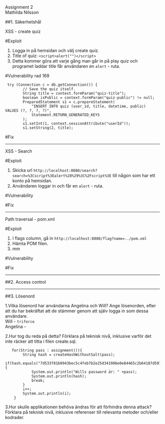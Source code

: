 Assignment 2 <br>
Mathilda Nilsson

##1. Säkerhetshål

XSS - create quiz

#Exploit

1. Logga in på hemsidan och välj create quiz.
2. Title of quiz:  `<script>alert("")</script>`
3. Detta kommer göra att varje gång man går in på play quiz och programet laddar title får användaren en `alert` - ruta.

#Vulnerability
rad 169<br>

     try (Connection c = db.getConnection()) {
            // Save the quiz itself.
            String title = context.formParam("quiz-title");
            boolean isPublic = context.formParam("quiz-public") != null;
            PreparedStatement s1 = c.prepareStatement(
                "INSERT INTO quiz (user_id, title, datetime, public) VALUES (?, ?, ?, ?)",
                Statement.RETURN_GENERATED_KEYS
            );
            s1.setInt(1, context.sessionAttribute("userId"));
            s1.setString(2, title);

#Fix

---

XSS - Search

#Exploit

1. Skicka url ``http://localhost:8080/search?search=%3Cscript%3Ealert%28%29%3C%2Fscript%3E`` till någon som har ett konto på hemsidan.
2. Användaren loggar in och får en `alert` - ruta.


#Vulnerability

#Fix

---

Path traversal - pom.xml

#Exploit

1. I flags column, gå in ``http://localhost:8080/flag?name=../pom.xml``
2. Hämta POM filen.
3. mm

#Vulnerability

#Fix

---

##2. Access control


---
##3. Lösenord

1.Vilka lösenord har användarna Angelina och Will? Ange lösenorden, efter att du har bekräftat att de stämmer genom att själv logga in som dessa användare.
<br>
Will - `triforce`
<br>
Angelina -

2.Hur tog du reda på detta? Förklara på teknisk nivå, inklusive varför det inte räcker att titta i filen create.sql.

       for(String pass : assignment()){
            String hash = createHashWithoutSalt(pass);
            if(hash.equals("7d533f81b0943bec5c4feb7b2e25d341986e0e84465c2b64107d597f1b71133f1b605d30eb28aada2c4d5801290ae3a28735a5eb4aea5c2fbfcb63c03ad511cc")){
                System.out.println("Wills password är: " +pass);
                System.out.println(hash);
                break;
            }
            i++;
            System.out.println(i);
        }


3.Hur skulle applikationen behöva ändras för att förhindra denna attack? Förklara på teknisk nivå, inklusive referenser till relevanta metoder och/eller kodrader.